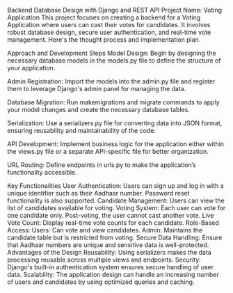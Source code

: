 Backend Database Design with Django and REST API
Project Name: Voting Application
This project focuses on creating a backend for a Voting Application where users can cast their votes for candidates. It involves robust database design, secure user authentication, and real-time vote management. Here's the thought process and implementation plan.

Approach and Development Steps
Model Design:
Begin by designing the necessary database models in the models.py file to define the structure of your application.

Admin Registration:
Import the models into the admin.py file and register them to leverage Django's admin panel for managing the data.

Database Migration:
Run makemigrations and migrate commands to apply your model changes and create the necessary database tables.

Serialization:
Use a serializers.py file for converting data into JSON format, ensuring reusability and maintainability of the code.

API Development:
Implement business logic for the application either within the views.py file or a separate API-specific file for better organization.

URL Routing:
Define endpoints in urls.py to make the application’s functionality accessible.

Key Functionalities
User Authentication: Users can sign up and log in with a unique identifier such as their Aadhaar number. Password reset functionality is also supported.
Candidate Management: Users can view the list of candidates available for voting.
Voting System: Each user can vote for one candidate only. Post-voting, the user cannot cast another vote.
Live Vote Count: Display real-time vote counts for each candidate.
Role-Based Access:
Users: Can vote and view candidates.
Admin: Maintains the candidate table but is restricted from voting.
Secure Data Handling: Ensure that Aadhaar numbers are unique and sensitive data is well-protected.
Advantages of the Design
Reusability: Using serializers makes the data processing reusable across multiple views and endpoints.
Security: Django's built-in authentication system ensures secure handling of user data.
Scalability: The application design can handle an increasing number of users and candidates by using optimized queries and caching.
